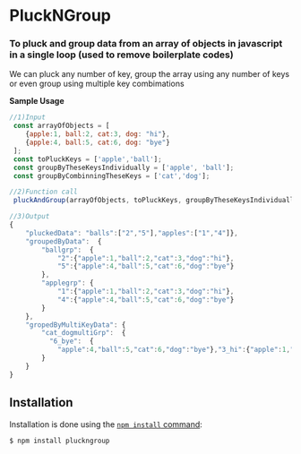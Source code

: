 # PluckNGroup

### To pluck and group data from an array of objects in javascript in a single loop (used to remove boilerplate codes)
  We can pluck any number of key, group the array using any number of keys or even group using multiple key combimations

**Sample Usage**
```js
//1)Input
 const arrayOfObjects = [
    {apple:1, ball:2, cat:3, dog: "hi"},
    {apple:4, ball:5, cat:6, dog: "bye"}
 ];
 const toPluckKeys = ['apple','ball'];
 const groupByTheseKeysIndividually = ['apple', 'ball'];
 const groupByCombinningTheseKeys = ['cat','dog'];

//2)Function call
 pluckAndGroup(arrayOfObjects, toPluckKeys, groupByTheseKeysIndividually, groupByCombinningTheseKeys)));

//3)Output
{
    "pluckedData": "balls":["2","5"],"apples":["1","4"]},
    "groupedByData":  {
        "ballgrp":  {
            "2":{"apple":1,"ball":2,"cat":3,"dog":"hi"},
            "5":{"apple":4,"ball":5,"cat":6,"dog":"bye"}
        },
        "applegrp": {
            "1":{"apple":1,"ball":2,"cat":3,"dog":"hi"},
            "4":{"apple":4,"ball":5,"cat":6,"dog":"bye"}
        }
    },
    "gropedByMultiKeyData": {
        "cat_dogmultiGrp":  {
          "6_bye":  {
            "apple":4,"ball":5,"cat":6,"dog":"bye"},"3_hi":{"apple":1,"ball":2,"cat":3,"dog":"hi"}
        }
    }
}
```

## Installation
Installation is done using the
[`npm install` command](https://docs.npmjs.com/getting-started/installing-npm-packages-locally):

```bash
$ npm install pluckngroup
```
